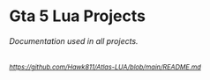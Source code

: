 # Gta 5 Lua Projects

###### Documentation used in all projects.
###### <sub>https://github.com/Hawk811/Atlas-LUA/blob/main/README.md</sub>
